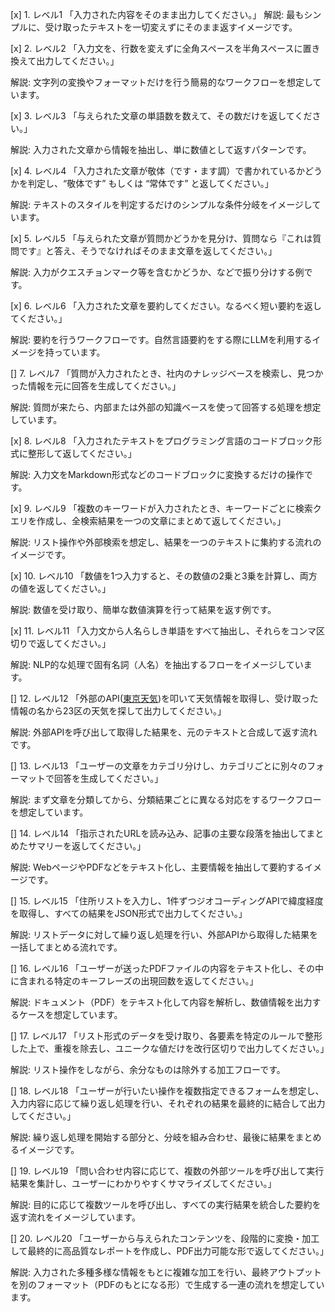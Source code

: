 [x] 1. レベル1
「入力された内容をそのまま出力してください。」
解説: 最もシンプルに、受け取ったテキストを一切変えずにそのまま返すイメージです。

[x] 2. レベル2
「入力文を、行数を変えずに全角スペースを半角スペースに置き換えて出力してください。」

解説: 文字列の変換やフォーマットだけを行う簡易的なワークフローを想定しています。

[x] 3. レベル3
「与えられた文章の単語数を数えて、その数だけを返してください。」

解説: 入力された文章から情報を抽出し、単に数値として返すパターンです。

[x] 4. レベル4
「入力された文章が敬体（です・ます調）で書かれているかどうかを判定し、“敬体です” もしくは “常体です” と返してください。」

解説: テキストのスタイルを判定するだけのシンプルな条件分岐をイメージしています。

[x] 5. レベル5
「与えられた文章が質問かどうかを見分け、質問なら『これは質問です』と答え、そうでなければそのまま文章を返してください。」

解説: 入力がクエスチョンマーク等を含むかどうか、などで振り分けする例です。

[x] 6. レベル6
「入力された文章を要約してください。なるべく短い要約を返してください。」

解説: 要約を行うワークフローです。自然言語要約をする際にLLMを利用するイメージを持っています。

[] 7. レベル7
「質問が入力されたとき、社内のナレッジベースを検索し、見つかった情報を元に回答を生成してください。」

解説: 質問が来たら、内部または外部の知識ベースを使って回答する処理を想定しています。

[x] 8. レベル8
「入力されたテキストをプログラミング言語のコードブロック形式に整形して返してください。」

解説: 入力文をMarkdown形式などのコードブロックに変換するだけの操作です。

[x] 9. レベル9
「複数のキーワードが入力されたとき、キーワードごとに検索クエリを作成し、全検索結果を一つの文章にまとめて返してください。」

解説: リスト操作や外部検索を想定し、結果を一つのテキストに集約する流れのイメージです。

[x] 10. レベル10
「数値を1つ入力すると、その数値の2乗と3乗を計算し、両方の値を返してください。」

解説: 数値を受け取り、簡単な数値演算を行って結果を返す例です。


[x] 11. レベル11
「入力文から人名らしき単語をすべて抽出し、それらをコンマ区切りで返してください。」

解説: NLP的な処理で固有名詞（人名）を抽出するフローをイメージしています。

[] 12. レベル12
「外部のAPI([東京天気](https://www.jma.go.jp/bosai/forecast/data/forecast/130000.json))を叩いて天気情報を取得し、受け取った情報の名から23区の天気を探して出力してください。」

解説: 外部APIを呼び出して取得した結果を、元のテキストと合成して返す流れです。

[] 13. レベル13
「ユーザーの文章をカテゴリ分けし、カテゴリごとに別々のフォーマットで回答を生成してください。」

解説: まず文章を分類してから、分類結果ごとに異なる対応をするワークフローを想定しています。

[] 14. レベル14
「指示されたURLを読み込み、記事の主要な段落を抽出してまとめたサマリーを返してください。」

解説: WebページやPDFなどをテキスト化し、主要情報を抽出して要約するイメージです。

[] 15. レベル15
「住所リストを入力し、1件ずつジオコーディングAPIで緯度経度を取得し、すべての結果をJSON形式で出力してください。」

解説: リストデータに対して繰り返し処理を行い、外部APIから取得した結果を一括してまとめる流れです。

[] 16. レベル16
「ユーザーが送ったPDFファイルの内容をテキスト化し、その中に含まれる特定のキーフレーズの出現回数を返してください。」

解説: ドキュメント（PDF）をテキスト化して内容を解析し、数値情報を出力するケースを想定しています。

[] 17. レベル17
「リスト形式のデータを受け取り、各要素を特定のルールで整形した上で、重複を除去し、ユニークな値だけを改行区切りで出力してください。」

解説: リスト操作をしながら、余分なものは除外する加工フローです。

[] 18. レベル18
「ユーザーが行いたい操作を複数指定できるフォームを想定し、入力内容に応じて繰り返し処理を行い、それぞれの結果を最終的に結合して出力してください。」

解説: 繰り返し処理を開始する部分と、分岐を組み合わせ、最後に結果をまとめるイメージです。

[] 19. レベル19
「問い合わせ内容に応じて、複数の外部ツールを呼び出して実行結果を集計し、ユーザーにわかりやすくサマライズしてください。」

解説: 目的に応じて複数ツールを呼び出し、すべての実行結果を統合した要約を返す流れをイメージしています。

[] 20. レベル20
「ユーザーから与えられたコンテンツを、段階的に変換・加工して最終的に高品質なレポートを作成し、PDF出力可能な形で返してください。」

解説: 入力された多種多様な情報をもとに複雑な加工を行い、最終アウトプットを別のフォーマット（PDFのもとになる形）で生成する一連の流れを想定しています。